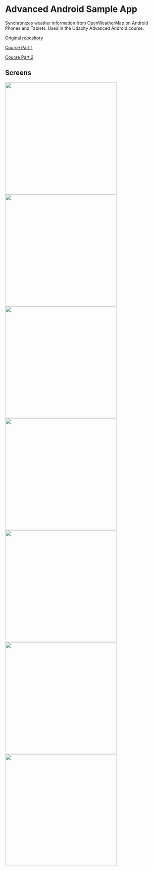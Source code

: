 Advanced Android Sample App
===================================

Synchronizes weather information from OpenWeatherMap on Android Phones and Tablets. Used in the Udacity Advanced Android course.

[Original repository](https://github.com/udacity/Advanced_Android_Development)

[Course Part 1](https://www.udacity.com/course/developing-android-apps--ud853)

[Course Part 2](https://www.udacity.com/course/advanced-android-app-development--ud855)

Screens
-------

<img src="/../screenshots/screenshots/sc-phone-list-port.png" width="360">
<img src="/../screenshots/screenshots/sc-phone-detail-port.png" width="360">
<img src="/../screenshots/screenshots/sc-phone-list-land.png" height="360">
<img src="/../screenshots/screenshots/sc-phone-detail-land.png" height="360">
<img src="/../screenshots/screenshots/sc-tablet-port.png" width="360">
<img src="/../screenshots/screenshots/sc-tablet-land.png" height="360">
<img src="/../screenshots/screenshots/sc-widgets.png" width="360">
